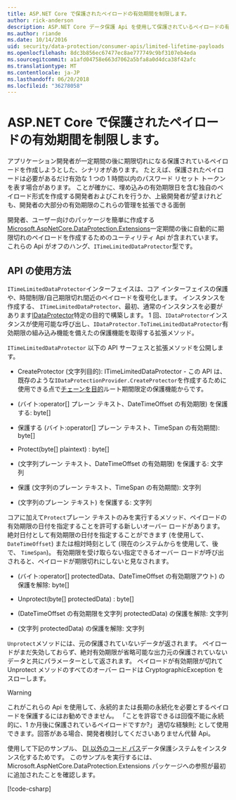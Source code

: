 ```yaml
---
title: ASP.NET Core で保護されたペイロードの有効期間を制限します。
author: rick-anderson
description: ASP.NET Core データ保護 Api を使用して保護されているペイロードの有効期間を制限する方法を説明します。
ms.author: riande
ms.date: 10/14/2016
uid: security/data-protection/consumer-apis/limited-lifetime-payloads
ms.openlocfilehash: 8dc3b856ec67477ec8ae777749c9bf3107eb4eda
ms.sourcegitcommit: a1afd04758e663d7062a5bfa8a0d4dca38f42afc
ms.translationtype: MT
ms.contentlocale: ja-JP
ms.lasthandoff: 06/20/2018
ms.locfileid: "36278058"
---
```

# <a name="limit-the-lifetime-of-protected-payloads-in-aspnet-core"></a>ASP.NET Core で保護されたペイロードの有効期間を制限します。

アプリケーション開発者が一定期間の後に期限切れになる保護されているペイロードを作成しようとした、シナリオがあります。 たとえば、保護されたペイロードは必要があるだけ有効な 1 つの 1 時間以内のパスワード リセット トークンを表す場合があります。 ことが確かに、埋め込みの有効期限日を含む独自のペイロード形式を作成する開発者およびこれを行うか、上級開発者が望まけれども、開発者の大部分の有効期限のこれらの管理を拡張できる面倒

開発者、ユーザー向けのパッケージを簡単に作成する[Microsoft.AspNetCore.DataProtection.Extensions](https://www.nuget.org/packages/Microsoft.AspNetCore.DataProtection.Extensions/)一定期間の後に自動的に期限切れのペイロードを作成するためのユーティリティ Api が含まれています。 これらの Api がオフのハング、`ITimeLimitedDataProtector`型です。

## <a name="api-usage"></a>API の使用方法

`ITimeLimitedDataProtector`インターフェイスは、コア インターフェイスの保護や、時間制限/自己期限切れ間近のペイロードを復号化します。 インスタンスを作成する、 `ITimeLimitedDataProtector`、最初、通常のインスタンスを必要があります[IDataProtector](xref:security/data-protection/consumer-apis/overview)特定の目的で構築します。 1 回、`IDataProtector`インスタンスが使用可能な呼び出し、`IDataProtector.ToTimeLimitedDataProtector`有効期限の組み込み機能を備えたの保護機能を取得する拡張メソッド。

`ITimeLimitedDataProtector` 以下の API サーフェスと拡張メソッドを公開します。

* CreateProtector (文字列目的): ITimeLimitedDataProtector - この API は、既存のような`IDataProtectionProvider.CreateProtector`を作成するために使用できる点で[チェーンを目的](xref:security/data-protection/consumer-apis/purpose-strings)ルート期間限定の保護機能からです。

* (バイト:operator[] プレーン テキスト、DateTimeOffset の有効期限) を保護する: byte[]

* 保護する (バイト:operator[] プレーン テキスト、TimeSpan の有効期間): byte[]

* Protect(byte[] plaintext) : byte[]

* (文字列プレーン テキスト、DateTimeOffset の有効期限) を保護する: 文字列

* 保護 (文字列のプレーン テキスト、TimeSpan の有効期間): 文字列

* (文字列のプレーン テキスト) を保護する: 文字列

コアに加えて`Protect`プレーン テキストのみを実行するメソッド、ペイロードの有効期限の日付を指定することを許可する新しいオーバー ロードがあります。 絶対日付として有効期限の日付を指定することができます (を使用して、 `DateTimeOffset`) または相対時刻として (現在のシステムからを使用して、後で、 `TimeSpan`)。 有効期限を受け取らない指定できるオーバー ロードが呼び出されると、ペイロードが期限切れにしないと見なされます。

* (バイト:operator[] protectedData、DateTimeOffset の有効期限アウト) の保護を解除: byte[]

* Unprotect(byte[] protectedData) : byte[]

* (DateTimeOffset の有効期限を文字列 protectedData) の保護を解除: 文字列

* (文字列 protectedData) の保護を解除: 文字列

`Unprotect`メソッドには、元の保護されていないデータが返されます。 ペイロードがまだ失効しておらず、絶対有効期限が省略可能な出力元の保護されていないデータと共にパラメーターとして返されます。 ペイロードが有効期限が切れて Unprotect メソッドのすべてのオーバー ロードは CryptographicException をスローします。

>[!WARNING]
> これがこれらの Api を使用して、永続的または長期の永続化を必要とするペイロードを保護するにはお勧めできません。 「ことを許容できるは回復不能に永続的に、1 か月後に保護されているペイロードですか?」 適切な経験則; として使用できます。回答がある場合、開発者検討してくださいありません代替 Api。

使用して下記のサンプル、 [DI 以外のコード パス](xref:security/data-protection/configuration/non-di-scenarios)データ保護システムをインスタンス化するためです。 このサンプルを実行するには、Microsoft.AspNetCore.DataProtection.Extensions パッケージへの参照が最初に追加されたことを確認します。

[!code-csharp[](limited-lifetime-payloads/samples/limitedlifetimepayloads.cs)]
